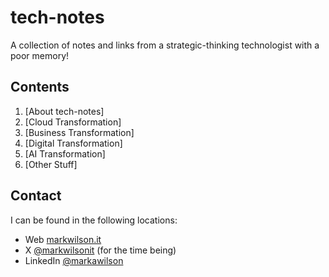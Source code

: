 # tech-notes
A collection of notes and links from a strategic-thinking technologist with a poor memory!

## Contents
1. [About tech-notes]
2. [Cloud Transformation]
3. [Business Transformation]
4. [Digital Transformation]
5. [AI Transformation]
6. [Other Stuff]

## Contact
I can be found in the following locations:
- Web [markwilson.it][1]
- X [@markwilsonit][2] (for the time being)
- LinkedIn [@markawilson][3]

[1]: <https://www.markwilson.co.uk/>
[2]: <https://twitter.com/markwilsonit>
[3]: <https://www.linkedin.com/in/markawilson/>

